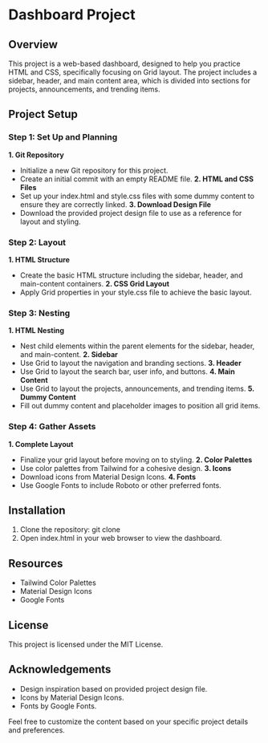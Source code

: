 # Dashboard Project
## Overview
This project is a web-based dashboard, designed to help you practice HTML and CSS, specifically focusing on Grid layout. The project includes a sidebar, header, and main content area, which is divided into sections for projects, announcements, and trending items.
## Project Setup
### Step 1: Set Up and Planning
**1. Git Repository**
+ Initialize a new Git repository for this project.
+ Create an initial commit with an empty README file.
**2. HTML and CSS Files**
+ Set up your index.html and style.css files with some dummy content to ensure they are correctly linked.
**3. Download Design File**
+ Download the provided project design file to use as a reference for layout and styling.
### Step 2: Layout
**1. HTML Structure**
+ Create the basic HTML structure including the sidebar, header, and main-content containers.
**2. CSS Grid Layout**
+ Apply Grid properties in your style.css file to achieve the basic layout.
### Step 3: Nesting
**1. HTML Nesting**
+ Nest child elements within the parent elements for the sidebar, header, and main-content.
**2. Sidebar**
+ Use Grid to layout the navigation and branding sections.
**3. Header**
+ Use Grid to layout the search bar, user info, and buttons.
**4. Main Content**
+ Use Grid to layout the projects, announcements, and trending items.
**5. Dummy Content**
+ Fill out dummy content and placeholder images to position all grid items.
### Step 4: Gather Assets
**1. Complete Layout**
+ Finalize your grid layout before moving on to styling.
**2. Color Palettes**
+ Use color palettes from Tailwind for a cohesive design.
**3. Icons**
+ Download icons from Material Design Icons.
**4. Fonts**
+ Use Google Fonts to include Roboto or other preferred fonts.
## Installation
1. Clone the repository:
    git clone <repository-url>
2. Open index.html in your web browser to view the dashboard.
## Resources
+ Tailwind Color Palettes
+ Material Design Icons
+ Google Fonts
## License
This project is licensed under the MIT License.
## Acknowledgements
+ Design inspiration based on provided project design file.
+ Icons by Material Design Icons.
+ Fonts by Google Fonts.

Feel free to customize the content based on your specific project details and preferences.
